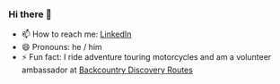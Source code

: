 ### Hi there 👋

<!--
**matt-manuel/matt-manuel** is a ✨ _special_ ✨ repository because its `README.md` (this file) appears on your GitHub profile.

Here are some ideas to get you started:

- 👯 I’m looking to collaborate on ...
- 🤔 I’m looking for help with ...
- 💬 Ask me about ...

-->

- 📫 How to reach me: [LinkedIn](https://linkedin.com/in/mattman)
- 😄 Pronouns: he / him
- ⚡ Fun fact: I ride adventure touring motorcycles and am a volunteer ambassador at [Backcountry Discovery Routes](https://ridebdr.com/)
